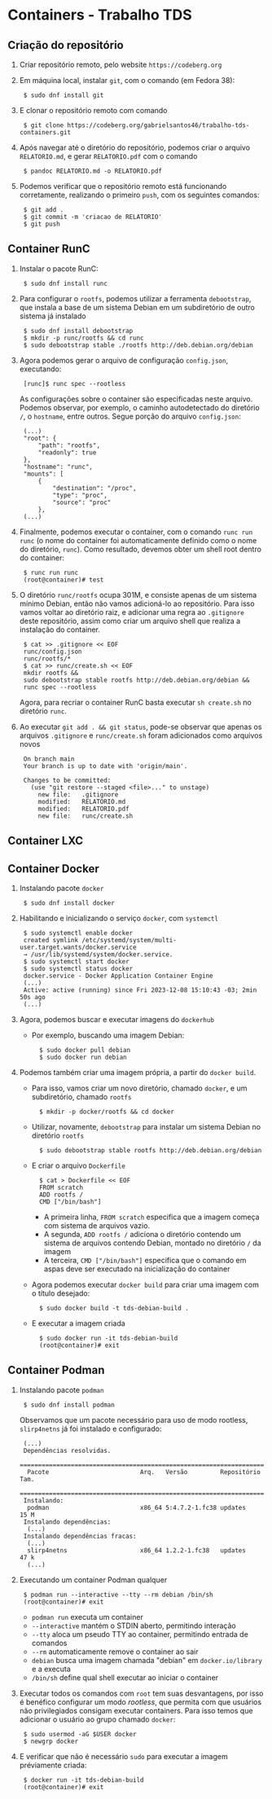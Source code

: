 # Containers - Trabalho TDS

## Criação do repositório
1. Criar repositório remoto, pelo website `https://codeberg.org`

1. Em máquina local, instalar `git`, com o comando (em Fedora 38):

        $ sudo dnf install git

1. E clonar o repositório remoto com comando

        $ git clone https://codeberg.org/gabrielsantos46/trabalho-tds-containers.git

1. Após navegar até o diretório do repositório, podemos criar o arquivo `RELATORIO.md`, e gerar `RELATORIO.pdf` com o comando
    
        $ pandoc RELATORIO.md -o RELATORIO.pdf

1. Podemos verificar que o repositório remoto está funcionando corretamente, realizando o primeiro `push`, com os seguintes comandos:
    
        $ git add .
        $ git commit -m 'criacao de RELATORIO'
        $ git push

## Container RunC
1. Instalar o pacote RunC:

        $ sudo dnf install runc

1. Para configurar o `rootfs`, podemos utilizar a ferramenta `debootstrap`, que instala a base de um sistema Debian em um subdiretório de outro sistema já instalado

        $ sudo dnf install debootstrap
        $ mkdir -p runc/rootfs && cd runc
        $ sudo debootstrap stable ./rootfs http://deb.debian.org/debian

1. Agora podemos gerar o arquivo de configuração `config.json`, executando:

        [runc]$ runc spec --rootless

    As configurações sobre o container são especificadas neste arquivo. Podemos observar, por exemplo, o caminho autodetectado do diretório `/`, o `hostname`, entre outros. Segue porção do arquivo `config.json`:

        (...)
        "root": {
	    	"path": "rootfs",
	    	"readonly": true
	    },
	    "hostname": "runc",
	    "mounts": [
	    	{
	    		"destination": "/proc",
	    		"type": "proc",
	    		"source": "proc"
	    	},
        (...)

1. Finalmente, podemos executar o container, com o comando `runc run runc` (o nome do container foi automaticamente definido como o nome do diretório, `runc`). Como resultado, devemos obter um shell root dentro do container:

        $ runc run runc
        (root@container)# test

1. O diretório `runc/rootfs` ocupa 301M, e consiste apenas de um sistema mínimo Debian, então não vamos adicioná-lo ao repositório. Para isso vamos voltar ao diretório raiz, e adicionar uma regra ao `.gitignore` deste repositório, assim como criar um arquivo shell que realiza a instalação do container.

        $ cat >> .gitignore << EOF
        runc/config.json
        runc/rootfs/*
        $ cat >> runc/create.sh << EOF
        mkdir rootfs &&
        sudo debootstrap stable rootfs http://deb.debian.org/debian &&
        runc spec --rootless

    Agora, para recriar o container RunC basta executar `sh create.sh` no diretório `runc`.

1. Ao executar `git add . && git status`, pode-se observar que apenas os arquivos `.gitignore` e `runc/create.sh` foram adicionados como arquivos novos 

        On branch main
        Your branch is up to date with 'origin/main'.
        
        Changes to be committed:
          (use "git restore --staged <file>..." to unstage)
        	new file:   .gitignore
        	modified:   RELATORIO.md
        	modified:   RELATORIO.pdf
        	new file:   runc/create.sh

## Container LXC

## Container Docker
1. Instalando pacote `docker`
    
        $ sudo dnf install docker

1. Habilitando e inicializando o serviço `docker`, com `systemctl`

        $ sudo systemctl enable docker
        created symlink /etc/systemd/system/multi-user.target.wants/docker.service
        → /usr/lib/systemd/system/docker.service.
        $ sudo systemctl start docker
        $ sudo systemctl status docker
        docker.service - Docker Application Container Engine
        (...)
        Active: active (running) since Fri 2023-12-08 15:10:43 -03; 2min 50s ago
        (...)

1. Agora, podemos buscar e executar imagens do `dockerhub`
    - Por exemplo, buscando uma imagem Debian:
    
            $ sudo docker pull debian
            $ sudo docker run debian

1. Podemos também criar uma imagem própria, a partir do `docker build`.
    - Para isso, vamos criar um novo diretório, chamado `docker`, e um subdiretório, chamado `rootfs`
    
            $ mkdir -p docker/rootfs && cd docker

    - Utilizar, novamente, `debootstrap` para instalar um sistema Debian no diretório `rootfs`

            $ sudo debootstrap stable rootfs http://deb.debian.org/debian

    - E criar o arquivo `Dockerfile`
            
            $ cat > Dockerfile << EOF
            FROM scratch
            ADD rootfs /
            CMD ["/bin/bash"]

        - A primeira linha, `FROM scratch` especifica que a imagem começa com sistema de arquivos vazio.
        - A segunda, `ADD rootfs /` adiciona o diretório contendo um sistema de arquivos contendo Debian, montado no diretório `/` da imagem
        - A terceira, `CMD ["/bin/bash"]` especifica que o comando em aspas deve ser executado na inicialização do container

    - Agora podemos executar `docker build` para criar uma imagem com o título desejado:
            
            $ sudo docker build -t tds-debian-build .

    - E executar a imagem criada

            $ sudo docker run -it tds-debian-build
            (root@container)# exit

## Container Podman
1. Instalando pacote `podman`

        $ sudo dnf install podman

    Observamos que um pacote necessário para uso de modo rootless, `slirp4netns` já foi instalado e configurado:

        (...)
        Dependências resolvidas.
        =======================================================================
         Pacote                         Arq.   Versão         Repositório Tam.
        =======================================================================
        Instalando:
         podman                         x86_64 5:4.7.2-1.fc38 updates     15 M
        Instalando dependências:
         (...)
        Instalando dependências fracas:
         (...)
         slirp4netns                    x86_64 1.2.2-1.fc38   updates     47 k
         (...)

1. Executando um container Podman qualquer

        $ podman run --interactive --tty --rm debian /bin/sh
        (root@container)# exit

    - `podman run` executa um container
    - `--interactive` mantém o STDIN aberto, permitindo interação  
    - `--tty` aloca um pseudo TTY ao container, permitindo entrada de comandos
    - `--rm` automaticamente remove o container ao sair
    - `debian` busca uma imagem chamada "debian" em `docker.io/library` e a executa
    - `/bin/sh` define qual shell executar ao iniciar o container

1. Executar todos os comandos com `root` tem suas desvantagens, por isso é benéfico configurar um modo _rootless_, que permita com que usuários não privilegiados consigam executar containers. Para isso temos que adicionar o usuário ao grupo chamado `docker`:

        $ sudo usermod -aG $USER docker
        $ newgrp docker

2. E verificar que não é necessário `sudo` para executar a imagem préviamente criada:

        $ docker run -it tds-debian-build
        (root@container)# exit

